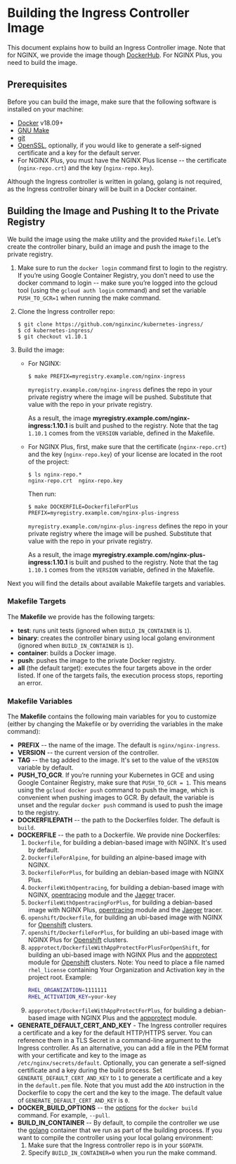 # Building the Ingress Controller Image

This document explains how to build an Ingress Controller image. Note that for NGINX, we provide the image though [DockerHub](https://hub.docker.com/r/nginx/nginx-ingress/). For NGINX Plus, you need to build the image.

## Prerequisites

Before you can build the image, make sure that the following software is installed on your machine:
* [Docker](https://www.docker.com/products/docker) v18.09+
* [GNU Make](https://www.gnu.org/software/make/)
* [git](https://git-scm.com/)
* [OpenSSL](https://www.openssl.org/), optionally, if you would like to generate a self-signed certificate and a key for the default server.
* For NGINX Plus, you must have the NGINX Plus license -- the certificate (`nginx-repo.crt`) and the key (`nginx-repo.key`).

Although the Ingress controller is written in golang, golang is not required, as the Ingress controller binary will be built in a Docker container.

## Building the Image and Pushing It to the Private Registry

We build the image using the make utility and the provided `Makefile`. Let’s create the controller binary, build an image and push the image to the private registry.

1. Make sure to run the `docker login` command first to login to the registry. If you’re using Google Container Registry, you don’t need to use the docker command to login -- make sure you’re logged into the gcloud tool (using the `gcloud auth login` command) and set the variable `PUSH_TO_GCR=1` when running the make command.

1. Clone the Ingress controller repo:
    ```
    $ git clone https://github.com/nginxinc/kubernetes-ingress/
    $ cd kubernetes-ingress/
    $ git checkout v1.10.1
    ```

1. Build the image:
    * For NGINX:
      ```
      $ make PREFIX=myregistry.example.com/nginx-ingress
      ```
      `myregistry.example.com/nginx-ingress` defines the repo in your private registry where the image will be pushed. Substitute that value with the repo in your private registry.

      As a result, the image **myregistry.example.com/nginx-ingress:1.10.1** is built and pushed to the registry. Note that the tag `1.10.1` comes from the `VERSION` variable, defined in the Makefile.

    * For NGINX Plus, first, make sure that the certificate (`nginx-repo.crt`) and the key (`nginx-repo.key`) of your license are located in the root of the project:
      ```
      $ ls nginx-repo.*
      nginx-repo.crt  nginx-repo.key
      ```
      Then run:
      ```
      $ make DOCKERFILE=DockerfileForPlus PREFIX=myregistry.example.com/nginx-plus-ingress
      ```
      `myregistry.example.com/nginx-plus-ingress` defines the repo in your private registry where the image will be pushed. Substitute that value with the repo in your private registry.

      As a result, the image **myregistry.example.com/nginx-plus-ingress:1.10.1** is built and pushed to the registry. Note that the tag `1.10.1` comes from the `VERSION` variable, defined in the Makefile.

Next you will find the details about available Makefile targets and variables.

### Makefile Targets

The **Makefile** we provide has the following targets:
* **test**: runs unit tests (ignored when `BUILD_IN_CONTAINER` is `1`).
* **binary**: creates the controller binary using local golang environment (ignored when `BUILD_IN_CONTAINER` is `1`).
* **container**: builds a Docker image.
* **push**: pushes the image to the private Docker registry.
* **all** (the default target): executes the four targets above in the order listed. If one of the targets fails, the execution process stops, reporting an error.

### Makefile Variables

The **Makefile** contains the following main variables for you to customize (either by changing the Makefile or by overriding the variables in the make command):
* **PREFIX** -- the name of the image. The default is `nginx/nginx-ingress`.
* **VERSION** -- the current version of the controller.
* **TAG** -- the tag added to the image. It's set to the value of the `VERSION` variable by default.
* **PUSH_TO_GCR**. If you’re running your Kubernetes in GCE and using Google Container Registry, make sure that `PUSH_TO_GCR = 1`. This means using the `gcloud docker push` command to push the image, which is convenient when pushing images to GCR. By default, the variable is unset and the regular `docker push` command is used to push the image to the registry.
* **DOCKERFILEPATH** -- the path to the Dockerfiles folder. The default is `build`.
* **DOCKERFILE** -- the path to a Dockerfile. We provide nine Dockerfiles:
  1. `Dockerfile`, for building a debian-based image with NGINX. It's used by default.
  1. `DockerfileForAlpine`, for building an alpine-based image with NGINX.
  1. `DockerfileForPlus`, for building an debian-based image with NGINX Plus.
  1. `DockerfileWithOpentracing`, for building a debian-based image with NGINX, [opentracing](https://github.com/opentracing-contrib/nginx-opentracing) module and the [Jaeger](https://www.jaegertracing.io/) tracer.
  1. `DockerfileWithOpentracingForPlus`, for building a debian-based image with NGINX Plus, [opentracing](https://github.com/opentracing-contrib/nginx-opentracing) module and the [Jaeger](https://www.jaegertracing.io/) tracer.
  1. `openshift/Dockerfile`, for building an ubi-based image with NGINX for [Openshift](https://www.openshift.com/) clusters.
  1. `openshift/DockerfileForPlus`, for building an ubi-based image with NGINX Plus for [Openshift](https://www.openshift.com/) clusters.
  1. `appprotect/DockerfileWithAppProtectForPlusForOpenShift`, for building an ubi-based image with NGINX Plus and the [appprotect](/nginx-app-protect/) module for [Openshift](https://www.openshift.com/) clusters.
      Note: You need to place a file named `rhel_license` containing Your Organization and Activation key in the project root. Example:
      ```bash
      RHEL_ORGANIZATION=1111111
      RHEL_ACTIVATION_KEY=your-key
      ```
  1. `appprotect/DockerfileWithAppProtectForPlus`, for building a debian-based image with NGINX Plus and the [appprotect](/nginx-app-protect/) module.
* **GENERATE_DEFAULT_CERT_AND_KEY** - The Ingress controller requires a certificate and a key for the default HTTP/HTTPS server. You can reference them in a TLS Secret in a command-line argument to the Ingress controller. As an alternative, you can add a file in the PEM format with your certificate and key to the image as `/etc/nginx/secrets/default`. Optionally, you can generate a self-signed certificate and a key during the build process. Set `GENERATE_DEFAULT_CERT_AND_KEY` to `1` to generate a certificate and a key in the `default.pem` file. Note that you must add the `ADD` instruction in the Dockerfile to copy the cert and the key to the image. The default value of `GENERATE_DEFAULT_CERT_AND_KEY` is `0`.
* **DOCKER_BUILD_OPTIONS** -- the [options](https://docs.docker.com/engine/reference/commandline/build/#options) for the `docker build` command. For example, `--pull`.
* **BUILD_IN_CONTAINER** -- By default, to compile the controller we use the [golang](https://hub.docker.com/_/golang/) container that we run as part of the building process. If you want to compile the controller using your local golang environment:
  1. Make sure that the Ingress controller repo is in your `$GOPATH`.
  1. Specify `BUILD_IN_CONTAINER=0` when you run the make command.
